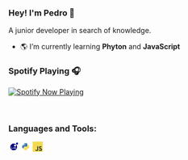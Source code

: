 ### Hey! I'm Pedro 🌱
A junior developer in search of knowledge.

- 🌎 I’m currently learning **Phyton** and **JavaScript**

### Spotify Playing 🎧
[<img src="https://spotify-now-playingg.vercel.app/api/spotify-playing" alt="Spotify Now Playing" width="350" />](https://open.spotify.com/user/uBOFGWTcCk3hRsgmKFIg)

<br />

### Languages and Tools:

<code><img height="20" src="https://raw.githubusercontent.com/github/explore/80688e429a7d4ef2fca1e82350fe8e3517d3494d/topics/lua/lua.png"></code>
<code><img height="20" src="https://raw.githubusercontent.com/github/explore/80688e429a7d4ef2fca1e82350fe8e3517d3494d/topics/python/python.png"></code>
<code><img height="20" src="https://raw.githubusercontent.com/github/explore/80688e429a7d4ef2fca1e82350fe8e3517d3494d/topics/javascript/javascript.png"></code>
